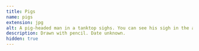 ```yaml
---
title: Pigs
name: pigs
extension: jpg
alt: A pig-headed man in a tanktop sighs. You can see his sigh in the air. He has large ears.
description: Drawn with pencil. Date unknown.
hidden: true
---
```

